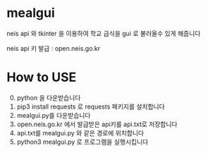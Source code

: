 # mealgui
neis api 와 tkinter 을 이용하여 학교 급식을 gui 로 불러올수 있게 해줍니다

neis api 키 발급 : open.neis.go.kr

# How to USE
0. python 을 다운받습니다
1. pip3 install requests 로 requests 패키지를 설치합니다
2. mealgui.py를 다운받습니다
3. open.neis.go.kr 에서 발급받은 api키를 api.txt로 저장합니다
4. api.txt를 mealgui.py 와 같은 경로에 위치합니다
5. python3 mealgui.py 로 프로그램을 실행시킵니다
